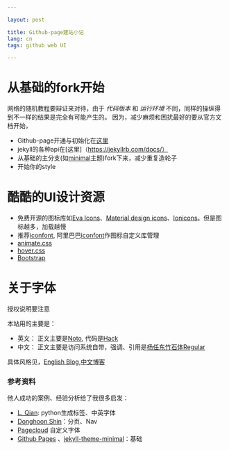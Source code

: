 ```yaml
---

layout: post

title: Github-page建站小记
lang: cn
tags: github web UI

---
```


# 从基础的fork开始
网络的随机教程要辩证来对待，由于 _代码版本_ 和 _运行环境_ 不同，同样的操纵得到不一样的结果是完全有可能产生的。
因为，减少麻烦和困扰最好的要从官方文档开始，
* Github-page开通与初始化在[这里](https://docs.github.com/en/pages)
* jekyll的各种api在[这里]（https://jekyllrb.com/docs/）
* 从基础的主分支(如[minimal](https://github.com/pages-themes/minimal)主题)fork下来，减少重复造轮子
* 开始你的style
  
# 酷酷的UI设计资源

* 免费开源的图标库如[Eva Icons](https://github.com/akveo/eva-icons)、[Material design icons](https://github.com/google/material-design-icons)、[Ionicons](https://github.com/ionic-team/ionicons)。但是图标越多，加载越慢
* 推荐[iconfont](https://github.com/fontello/fontello), 阿里巴巴[iconfont](https://www.iconfont.cn/)作图标自定义库管理
* [animate.css](https://github.com/animate-css/animate.css)
* [hover.css](https://github.com/IanLunn/Hover)
* [Bootstrap](https://github.com/twbs/bootstrap)

# 关于字体
授权说明要注意

本站用的主要是：
* 英文： 正文主要是[Noto](https://github.com/googlefonts/noto-fonts), 代码是[Hack](https://github.com/source-foundry/Hack)
* 中文： 正文主要是访问系统自带，强调、引用是[杨任东竹石体Regular](https://mp.weixin.qq.com/s/7kv3i_YEs7x9_9IrCDYvBA)

具体风格见，[English Blog](http://blog.reaticle.com/2020/04/22/default-style-guide.html),[中文博客](http://blog.reaticle.com/2020/04/23/chinese-style-guide.html)

### 参考资料

他人成功的案例、经验分析给了我很多启发：
* [L. Qian](https://github.com/qian256/qian256.github.io): python生成标签、中英字体
* [Donghoon Shin](https://github.com/donghoon-io/donghoon-io.github.io)：分页、Nav
* [Pagecloud](https://www.pagecloud.com/blog/how-to-add-custom-fonts-to-any-website) 自定义字体
* [Github Pages](https://docs.github.com/en/pages) 、[jekyll-theme-minimal](https://github.com/pages-themes/minimal)：基础
